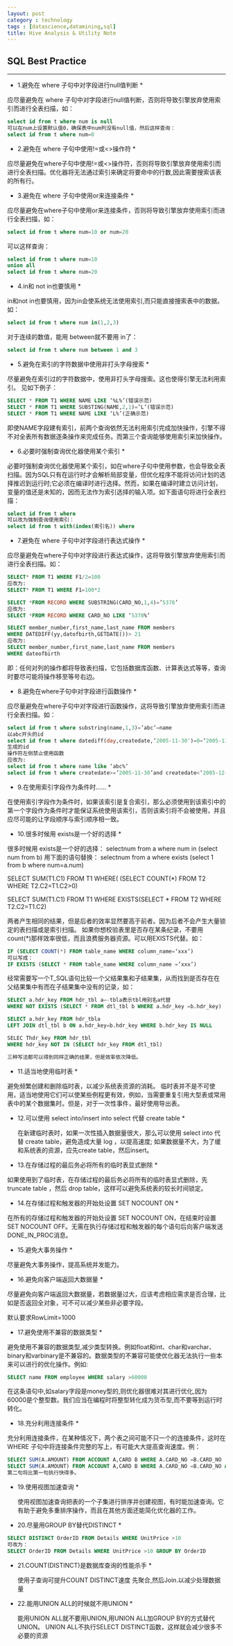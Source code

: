 ```yaml
---
layout: post
category : technology
tags : [datascience,datamining,sql]
title: Hive Analysis & Utility Note
---
```


## SQL Best Practice
------------------------------------------------------------

* 1.避免在 where 子句中对字段进行null值判断 *

应尽量避免在 where 子句中对字段进行null值判断，否则将导致引擎放弃使用索引而进行全表扫描，如：

```sql
select id from t where num is null
可以在num上设置默认值0，确保表中num列没有null值，然后这样查询：
select id from t where num=0
```
* 2.避免在 where 子句中使用!=或<>操作符 *

应尽量避免在where子句中使用!=或<>操作符，否则将导致引擎放弃使用索引而进行全表扫描。优化器将无法通过索引来确定将要命中的行数,因此需要搜索该表的所有行。

* 3.避免在 where 子句中使用or来连接条件 *

应尽量避免在where子句中使用or来连接条件，否则将导致引擎放弃使用索引而进行全表扫描，如：
```sql
select id from t where num=10 or num=20
```
可以这样查询：
```sql
select id from t where num=10
union all
select id from t where num=20
```

* 4.in和 not in也要慎用 *

in和not in也要慎用，因为in会使系统无法使用索引,而只能直接搜索表中的数据。如：
```sql
select id from t where num in(1,2,3)
```

对于连续的数值，能用 between就不要用 in了：
```sql
select id from t where num between 1 and 3
```

* 5.避免在索引的字符数据中使用非打头字母搜索 *

尽量避免在索引过的字符数据中，使用非打头字母搜索。这也使得引擎无法利用索引。 见如下例子：

```sql
SELECT * FROM T1 WHERE NAME LIKE ‘%L%’(错误示范)
SELECT * FROM T1 WHERE SUBSTING(NAME,2,1)=’L’(错误示范)
SELECT * FROM T1 WHERE NAME LIKE ‘L%’(正确示范) 
```

即使NAME字段建有索引，前两个查询依然无法利用索引完成加快操作，引擎不得不对全表所有数据逐条操作来完成任务。而第三个查询能够使用索引来加快操作。

* 6.必要时强制查询优化器使用某个索引 *

必要时强制查询优化器使用某个索引，如在where子句中使用参数，也会导致全表扫描。因为SQL只有在运行时才会解析局部变量，但优化程序不能将访问计划的选择推迟到运行时;它必须在编译时进行选择。然而，如果在编译时建立访问计划，变量的值还是未知的，因而无法作为索引选择的输入项。如下面语句将进行全表扫描：
```sql
select id from t where
可以改为强制查询使用索引：
select id from t with(index(索引名)) where
```

* 7.避免在 where 子句中对字段进行表达式操作 *

应尽量避免在where子句中对字段进行表达式操作，这将导致引擎放弃使用索引而进行全表扫描。如：

```sql
SELECT* FROM T1 WHERE F1/2=100
应改为:
SELECT* FROM T1 WHERE F1=100*2
```
```sql
SELECT *FROM RECORD WHERE SUBSTRING(CARD_NO,1,4)=’5378’
应改为:
SELECT *FROM RECORD WHERE CARD_NO LIKE ‘5378%’
```
```sql
SELECT member_number,first_name,last_name FROM members
WHERE DATEDIFF(yy,datofbirth,GETDATE())> 21
应改为:
SELECT member_number,first_name,last_name FROM members
WHERE dateofbirth
```
即：任何对列的操作都将导致表扫描，它包括数据库函数、计算表达式等等，查询时要尽可能将操作移至等号右边。

* 8.避免在where子句中对字段进行函数操作 *

应尽量避免在where子句中对字段进行函数操作，这将导致引擎放弃使用索引而进行全表扫描。如：
```sql
select id from t where substring(name,1,3)=’abc’—name
以abc开头的id
select id from t where datediff(day,createdate,’2005-11-30′)=0–‘2005-11-30’
生成的id
操作符左侧禁止使用函数 
应改为:
select id from t where name like ‘abc%’
select id from t where createdate>=’2005-11-30’and createdate<‘2005-12-1′
```

* 9.在使用索引字段作为条件时…… *

在使用索引字段作为条件时，如果该索引是复合索引，那么必须使用到该索引中的第一个字段作为条件时才能保证系统使用该索引，否则该索引将不会被使用，并且应尽可能的让字段顺序与索引顺序相一致。

* 10.很多时候用 exists是一个好的选择 *

很多时候用 exists是一个好的选择：
selectnum from a where num in (select num from b)
用下面的语句替换：
selectnum from a where exists (select 1 from b where num=a.num)

SELECT SUM(T1.C1) FROM T1 WHERE(
(SELECT COUNT(*) FROM T2 WHERE T2.C2=T1.C2>0)

SELECT SUM(T1.C1) FROM T1 WHERE EXISTS(SELECT * FROM T2 WHERE T2.C2=T1.C2)

两者产生相同的结果，但是后者的效率显然要高于前者。因为后者不会产生大量锁定的表扫描或是索引扫描。
如果你想校验表里是否存在某条纪录，不要用count(*)那样效率很低，而且浪费服务器资源。可以用EXISTS代替。如：

```sql
IF (SELECT COUNT(*) FROM table_name WHERE column_name=‘xxx’)
可以写成：
IF EXISTS (SELECT * FROM table_name WHERE column_name =’xxx’)
```

经常需要写一个T_SQL语句比较一个父结果集和子结果集，从而找到是否存在在父结果集中有而在子结果集中没有的记录，如：

```sql
SELECT a.hdr_key FROM hdr_tbl a—-tbla表示tbl用别名a代替
WHERE NOT EXISTS (SELECT * FROM dtl_tbl b WHERE a.hdr_key =b.hdr_key)

SELECT a.hdr_key FROM hdr_tbla
LEFT JOIN dtl_tbl b ON a.hdr_key=b.hdr_key WHERE b.hdr_key IS NULL

SELEC Thdr_key FROM hdr_tbl
WHERE hdr_key NOT IN (SELECT hdr_key FROM dtl_tbl)

三种写法都可以得到同样正确的结果，但是效率依次降低。
```

* 11.适当地使用临时表 * 

避免频繁创建和删除临时表，以减少系统表资源的消耗。 
临时表并不是不可使用，适当地使用它们可以使某些例程更有效，例如，当需要重复引用大型表或常用表中的某个数据集时。但是，对于一次性事件，最好使用导出表。

* 12.可以使用 select into/insert into select 代替 create table *

	在新建临时表时，如果一次性插入数据量很大，那么可以使用 select into 代替 create table，避免造成大量 log ，以提高速度;
	如果数据量不大，为了缓和系统表的资源，应先create table，然后insert。

* 13.在存储过程的最后务必将所有的临时表显式删除 *

如果使用到了临时表，在存储过程的最后务必将所有的临时表显式删除，先truncate table ，然后 drop table，这样可以避免系统表的较长时间锁定。

* 14.在存储过程和触发器的开始处设置 SET NOCOUNT ON *

在所有的存储过程和触发器的开始处设置 SET NOCOUNT ON，在结束时设置 SET NOCOUNT OFF。无需在执行存储过程和触发器的每个语句后向客户端发送DONE_IN_PROC消息。

* 15.避免大事务操作 *

尽量避免大事务操作，提高系统并发能力。

* 16.避免向客户端返回大数据量 *

尽量避免向客户端返回大数据量，若数据量过大，应该考虑相应需求是否合理，比如是否返回全对象，可不可以减少某些非必要字段。

默认要求RowLimit=1000

* 17.避免使用不兼容的数据类型 *

避免使用不兼容的数据类型,减少类型转换。例如float和int、char和varchar、binary和varbinary是不兼容的。数据类型的不兼容可能使优化器无法执行一些本来可以进行的优化操作。例如:

```sql
SELECT name FROM employee WHERE salary >60000
```
在这条语句中,如salary字段是money型的,则优化器很难对其进行优化,因为60000是个整型数。我们应当在编程时将整型转化成为货币型,而不要等到运行时转化。

* 18.充分利用连接条件 *

充分利用连接条件，在某种情况下，两个表之间可能不只一个的连接条件，这时在WHERE 子句中将连接条件完整的写上，有可能大大提高查询速度。例：

```sql
SELECT SUM(A.AMOUNT) FROM ACCOUNT A,CARD B WHERE A.CARD_NO =B.CARD_NO
SELECT SUM(A.AMOUNT) FROM ACCOUNT A,CARD B WHERE A.CARD_NO =B.CARD_NO AND A.ACCOUNT_NO=B.ACCOUNT_NO
第二句将比第一句执行快得多。
```

* 19.使用视图加速查询 *

	使用视图加速查询把表的一个子集进行排序并创建视图，有时能加速查询。它有助于避免多重排序操作，而且在其他方面还能简化优化器的工作。

* 20.尽量用GROUP BY替代DISTINCT *

```sql
SELECT DISTINCT OrderID FROM Details WHERE UnitPrice >10
可改为：
SELECT OrderID FROM Details WHERE UnitPrice >10 GROUP BY OrderID
```

* 21.COUNT(DISTINCT)是数据库查询的性能杀手 *

	使用子查询可提升COUNT DISTINCT速度
	先聚合,然后Join.以减少处理数据量

* 22.能用UNION ALL的时候就不用UNION *

	能用UNION ALL就不要用UNION,用UNION ALL加GROUP BY的方式替代UNION。
	UNION ALL不执行SELECT DISTINCT函数，这样就会减少很多不必要的资源  
